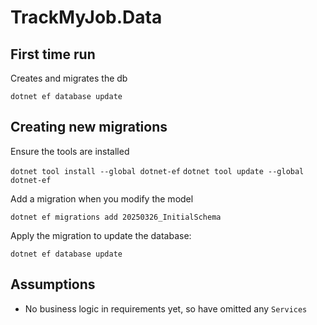 # TrackMyJob.Data

## First time run

Creates and migrates the db

`dotnet ef database update`

## Creating new migrations

Ensure the tools are installed

`dotnet tool install --global dotnet-ef`
`dotnet tool update --global dotnet-ef`

Add a migration when you modify the model

`dotnet ef migrations add 20250326_InitialSchema`

Apply the migration to update the database:

`dotnet ef database update`

## Assumptions

- No business logic in requirements yet, so have omitted any `Services`
